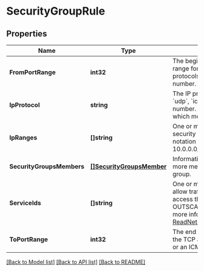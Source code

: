 # SecurityGroupRule

## Properties

Name | Type | Description | Notes
------------ | ------------- | ------------- | -------------
**FromPortRange** | **int32** | The beginning of the port range for the TCP and UDP protocols, or an ICMP type number. | [optional] 
**IpProtocol** | **string** | The IP protocol name (&#x60;tcp&#x60;, &#x60;udp&#x60;, &#x60;icmp&#x60;) or protocol number. By default, &#x60;-1&#x60;, which means all protocols. | [optional] 
**IpRanges** | **[]string** | One or more IP ranges for the security group rules, in CIDR notation (for example, 10.0.0.0/16). | [optional] 
**SecurityGroupsMembers** | [**[]SecurityGroupsMember**](SecurityGroupsMember.md) | Information about one or more members of a security group. | [optional] 
**ServiceIds** | **[]string** | One or more service IDs to allow traffic from a Net to access the corresponding OUTSCALE services. For more information, see [ReadNetAccessPointServices](#readnetaccesspointservices). | [optional] 
**ToPortRange** | **int32** | The end of the port range for the TCP and UDP protocols, or an ICMP type number. | [optional] 

[[Back to Model list]](../README.md#documentation-for-models) [[Back to API list]](../README.md#documentation-for-api-endpoints) [[Back to README]](../README.md)


